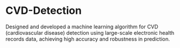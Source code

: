 # CVD-Detection
Designed and developed a machine learning algorithm for CVD (cardiovascular disease) detection using large-scale electronic health records data, achieving high accuracy and robustness in prediction.

